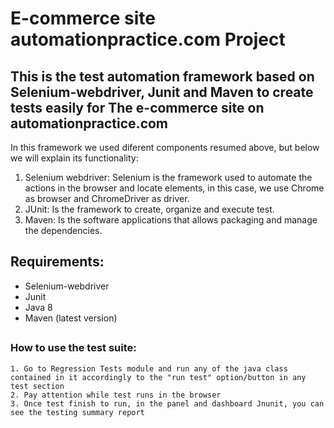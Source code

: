 # E-commerce site automationpractice.com Project
## This is the test automation framework based on Selenium-webdriver, Junit and Maven to create tests easily for The e-commerce site on automationpractice.com

In this framework we used diferent components resumed above, but below we will explain its functionality:

1. Selenium webdriver: Selenium is the framework used to automate the actions in the browser and locate elements, in this case, we use Chrome as browser and ChromeDriver as driver.
2. JUnit: Is the framework to create, organize and execute test.
3. Maven: Is the software applications that allows packaging and manage the dependencies.


## Requirements:
- Selenium-webdriver
- Junit
- Java 8
- Maven (latest version)
## 

### How to use the test suite:
```
1. Go to Regression Tests module and run any of the java class contained in it accordingly to the "run test" option/button in any test section 
2. Pay attention while test runs in the browser
3. Once test finish to run, in the panel and dashboard Jnunit, you can see the testing summary report
```